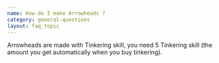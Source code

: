 ```yaml
---
name: How do I make Arrowheads ?
category: general-questions
layout: faq_topic
---
```

Arrowheads are made with Tinkering skill, you need 5 Tinkering skill (the amount you get automatically when you buy tinkering).